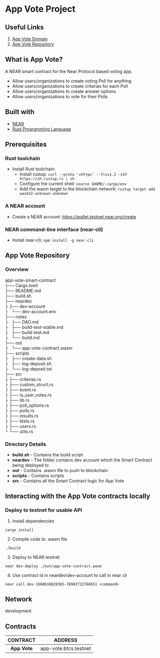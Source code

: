 # App Vote Project

## Useful Links

1. [App Vote Domain](https://app-vote-git-developphase2-app-vote-front-end.vercel.app/)
2. [App Vote Repository](https://github.com/btc-studio/app-vote-smart-contract)

## What is App Vote?

A NEAR smart contract for the Near Protocol based voting app.

- Allow users/organizations to create voting Poll for anything
- Allow users/organizations to create criterias for each Poll
- Allow users/organizations to create answer options
- Allow users/organizations to vote for their Polls

## Built with

- [NEAR](https://near.org/)
- [Rust Programming Language](https://www.rust-lang.org/)

## Prerequisites

### Rust toolchain

- Install Rust toolchain:
  - Install rustup: `curl --proto '=https' --tlsv1.2 -sSf https://sh.rustup.rs | sh`
  - Configure the current shell: `source $HOME/.cargo/env`
  - Add the wasm target to the blockchain network: `rustup target add wasm32-unknown-unknown`

### A NEAR account

- Create a NEAR account: https://wallet.testnet.near.org/create

### NEAR command-line interface (near-cli)

- Install near-cli: `npm install -g near-cli`

## App Vote Repository

### Overview

app-vote-smart-contract </br>
├── Cargo.toml </br>
├── README.md </br>
├── build.sh </br>
├── neardev </br>
├ ├── dev-account </br>
├   └── dev-account.env </br>
├── notes </br>
├   ├── DAO.md </br>
├   ├── build-test-stable.md </br>
├   ├── build-test.md </br>
├   └── build.md </br>
├── out </br>
├   └── app-vote-contract.wasm </br>
├── scripts </br>
├   ├── create-data.sh </br>
├   ├── log-deposit.sh </br>
├   └── log-deposit.txt </br>
├── src </br>
├ ├── criterias.rs </br>
├ ├── custom_struct.rs </br>
├ ├── event.rs </br>
├ ├── is_user_votes.rs </br>
├ ├── lib.rs </br>
├ ├── poll_options.rs </br>
├ ├── polls.rs </br>
├ ├── results.rs </br>
├ ├── tests.rs </br>
├ ├── users.rs </br>
└ └── utils.rs </br>

### Directory Details

- **build.sh** - Contains the build script
- **neardev** - The folder contains dev account which the Smart Contract being deployed to
- **out** - Contains .wasm file to push to blockchain
- **scripts** - Contains scripts
- **src** - Contains all the Smart Contract logic for App Vote

## Interacting with the App Vote contracts locally

### Deploy to testnet for usable API

1. Install dependencies

```shell
cargo install
```

2. Compile code to .wasm file

```shell
./build
```

3. Deploy to NEAR testnet

```shell
near dev-deploy ./out/app-vote-contract.wasm
```

4. Use contract id in neardev\dev-account to call in near cli

```
near call dev-1660616028365-78983722768651 <command>
```

## Network

development

## Contracts

|   CONTRACT   |        ADDRESS        |
| :----------: | :-------------------: |
| **App Vote** | app-vote.btcs.testnet |
